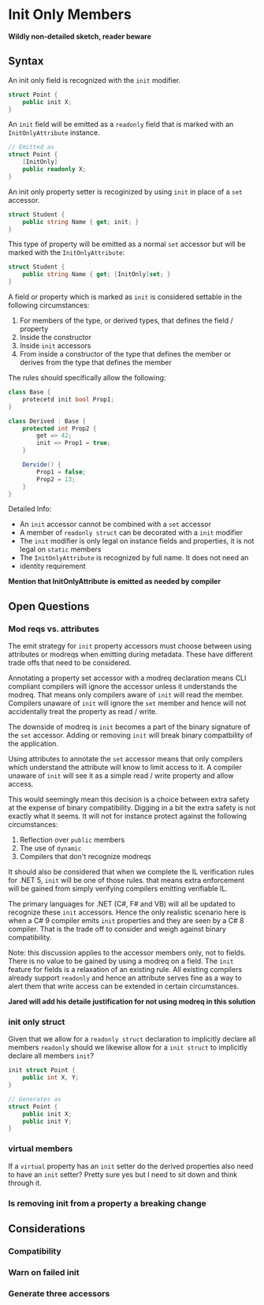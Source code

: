 Init Only Members
=====

**Wildly non-detailed sketch, reader beware**

## Syntax 

An init only field is recognized with the `init` modifier.

```cs
struct Point {
    public init X;
}
```

An `init` field will be emitted as a `readonly` field that is marked with an 
`InitOnlyAttribute` instance.

```cs
// Emitted as 
struct Point {
    [InitOnly]
    public readonly X;
}
```

An init only property setter is recoginized by using `init` in place of a 
`set` accessor. 

```cs
struct Student {
    public string Name { get; init; }
}
```

This type of property will be emitted as a normal `set` accessor but will be 
marked with the `InitOnlyAttribute`:

```cs
struct Student {
    public string Name { get; [InitOnly]set; }
}
```

A field or property which is marked as `init` is considered settable in the
following circumstances:
1. For members of the type, or derived types, that defines the field / property
  1. Inside the constructor
  1. Inside `init` accessors
1. From inside a constructor of the type that defines the member or derives 
from the type that defines the member

The rules should specifically allow the following:

```cs
class Base {
    protecetd init bool Prop1;
}

class Derived : Base {
    protected int Prop2 {
        get => 42;
        init => Prop1 = true;
    }

    Dervide() {
        Prop1 = false;
        Prop2 = 13;
    }
}
```

Detailed Info:
- An `init` accessor cannot be combined with a `set` accessor
- A member of `readonly struct` can be decorated with a `init` modifier
- The `init` modifier is only legal on instance fields and properties, it is 
not legal on `static` members
- The `InitOnlyAttribute` is recognized by full name. It does not need an 
- identity requirement

**Mention that InitOnlyAttribute is emitted as needed by compiler**

## Open Questions

### Mod reqs vs. attributes
The emit strategy for `init` property accessors must choose between using 
attributes or modreqs when emitting during metadata. These have different 
trade offs that need to be considered.

Annotating a property set accessor with a modreq declaration means CLI compliant
compilers will ignore the accessor unless it understands the modreq. That means
only compilers aware of `init` will read the member. Compilers unaware of 
`init` will ignore the `set` member and hence will not accidentally treat the
property as read / write. 

The downside of modreq is `init` becomes a part of the binary signature of 
the `set` accessor. Adding or removing `init` will break binary compatbility 
of the application.

Using attributes to annotate the `set` accessor means that only compilers which
understand the attribute will know to limit access to it. A compiler unaware 
of `init` will see it as a simple read / write property and allow access.

This would seemingly mean this decision is a choice between extra safety at 
the expense of binary compatibility. Digging in a bit the extra safety is not
exactly what it seems. It will not for instance protect against the following
circumstances:

1. Reflection over `public` members
1. The use of `dynamic` 
1. Compilers that don't recognize modreqs

It should also be considered that when we complete the IL verification rules 
for .NET 5, `init` will be one of those rules. that means extra enforcement 
will be gained from simply verifying compilers emitting verifiable IL.

The primary languages for .NET (C#, F# and VB) will all be updated to 
recognize these `init` accessors. Hence the only realistic scenario here is 
when a C# 9 compiler emits `init` properties and they are seen by a C# 8 
compiler. That is the trade off to consider and weigh against binary 
compatibility.

Note: this discussion applies to the accessor members only, not to fields. There
is no value to be gained by using a modreq on a field. The `init` feature for 
fields is a relaxation of an existing rule. All existing compilers already 
support `readonly` and hence an attribute serves fine as a way to alert them
that write access can be extended in certain circumstances.

**Jared will add his detaile justification for not using modreq in this solution**

### init only struct
Given that we allow for a `readonly struct` declaration to implicitly declare
all members `readonly` should we likewise allow for a `init struct` to 
implicitly declare all members `init`?

```cs
init struct Point {
    public int X, Y;
}

// Generates as 
struct Point {
    public init X;
    public init Y;
}
```

### virtual members
If a `virtual` property has an `init` setter do the derived properties also
need to have an `init` setter? Pretty sure yes but I need to sit down and 
think through it.

### Is removing init from a property a breaking change

## Considerations


### Compatibility

### Warn on failed init

### Generate three accessors


